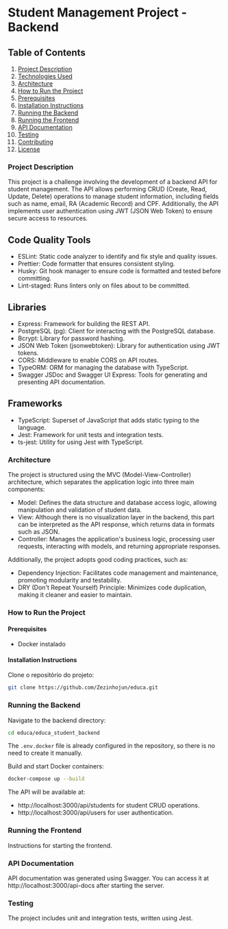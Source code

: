 # Student Management Project - Backend

## Table of Contents

1. [Project Description](#project-description)
2. [Technologies Used](#technologies-used)
3. [Architecture](#architecture)
4. [How to Run the Project](#how-to-run-the-project)
5. [Prerequisites](#prerequisites)
6. [Installation Instructions](#installation-instructions)
7. [Running the Backend](#running-the-backend)
8. [Running the Frontend](#running-the-frontend)
9. [API Documentation](#api-documentation)
10. [Testing](#testing)
11. [Contributing](#contributing)
12. [License](#license)

### Project Description

This project is a challenge involving the development of a backend API for student management. The API allows performing CRUD (Create, Read, Update, Delete) operations to manage student information, including fields such as name, email, RA (Academic Record) and CPF. Additionally, the API implements user authentication using JWT (JSON Web Token) to ensure secure access to resources.

## Code Quality Tools

- ESLint: Static code analyzer to identify and fix style and quality issues.
- Prettier: Code formatter that ensures consistent styling.
- Husky: Git hook manager to ensure code is formatted and tested before committing.
- Lint-staged: Runs linters only on files about to be committed.

## Libraries

- Express: Framework for building the REST API.
- PostgreSQL (pg): Client for interacting with the PostgreSQL database.
- Bcrypt: Library for password hashing.
- JSON Web Token (jsonwebtoken): Library for authentication using JWT tokens.
- CORS: Middleware to enable CORS on API routes.
- TypeORM: ORM for managing the database with TypeScript.
- Swagger JSDoc and Swagger UI Express: Tools for generating and presenting API documentation.

## Frameworks

- TypeScript: Superset of JavaScript that adds static typing to the language.
- Jest: Framework for unit tests and integration tests.
- ts-jest: Utility for using Jest with TypeScript.

### Architecture

The project is structured using the MVC (Model-View-Controller) architecture, which separates the application logic into three main components:

- Model: Defines the data structure and database access logic, allowing manipulation and validation of student data.
- View: Although there is no visualization layer in the backend, this part can be interpreted as the API response, which returns data in formats such as JSON.
- Controller: Manages the application's business logic, processing user requests, interacting with models, and returning appropriate responses.

Additionally, the project adopts good coding practices, such as:

- Dependency Injection: Facilitates code management and maintenance, promoting modularity and testability.
- DRY (Don't Repeat Yourself) Principle: Minimizes code duplication, making it cleaner and easier to maintain.

### How to Run the Project

#### Prerequisites

- Docker instalado

#### Installation Instructions

Clone o repositório do projeto:

```bash
git clone https://github.com/Zezinhojun/educa.git
```

### Running the Backend

Navigate to the backend directory:

```bash
cd educa/educa_student_backend
```

The `.env.docker` file is already configured in the repository, so there is no need to create it manually.

Build and start Docker containers:

```bash
docker-compose up --build
```

The API will be available at:

- http://localhost:3000/api/students for student CRUD operations.
- http://localhost:3000/api/users for user authentication.

### Running the Frontend

Instructions for starting the frontend.

### API Documentation

API documentation was generated using Swagger. You can access it at http://localhost:3000/api-docs after starting the server.

### Testing

The project includes unit and integration tests, written using Jest.

